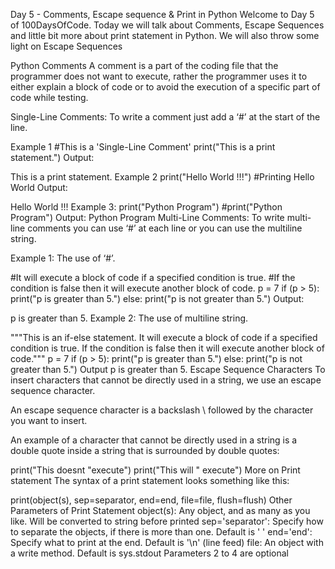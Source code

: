 Day 5 - Comments, Escape sequence & Print in Python
Welcome to Day 5 of 100DaysOfCode. Today we will talk about Comments, Escape Sequences and little bit more about print statement in Python. We will also throw some light on Escape Sequences

Python Comments
A comment is a part of the coding file that the programmer does not want to execute, rather the programmer uses it to either explain a block of code or to avoid the execution of a specific part of code while testing.

Single-Line Comments:
To write a comment just add a ‘#’ at the start of the line.

Example 1
#This is a 'Single-Line Comment'
print("This is a print statement.")
Output:

This is a print statement.
Example 2
print("Hello World !!!") #Printing Hello World
Output:

Hello World !!!
Example 3:
print("Python Program")
#print("Python Program")
Output:
Python Program
Multi-Line Comments:
To write multi-line comments you can use ‘#’ at each line or you can use the multiline string.

Example 1: The use of ‘#’.

#It will execute a block of code if a specified condition is true.
#If the condition is false then it will execute another block of code.
p = 7
if (p > 5):
    print("p is greater than 5.")
else:
    print("p is not greater than 5.")
Output:

p is greater than 5.
Example 2: The use of multiline string.

"""This is an if-else statement.
It will execute a block of code if a specified condition is true.
If the condition is false then it will execute another block of code."""
p = 7
if (p > 5):
    print("p is greater than 5.")
else:
    print("p is not greater than 5.")
Output
p is greater than 5.
Escape Sequence Characters
To insert characters that cannot be directly used in a string, we use an escape sequence character.

An escape sequence character is a backslash \ followed by the character you want to insert.

An example of a character that cannot be directly used in a string is a double quote inside a string that is surrounded by double quotes:

print("This doesnt "execute")
print("This will \" execute")
More on Print statement
The syntax of a print statement looks something like this:

print(object(s), sep=separator, end=end, file=file, flush=flush)
Other Parameters of Print Statement
object(s): Any object, and as many as you like. Will be converted to string before printed
sep='separator': Specify how to separate the objects, if there is more than one. Default is ' '
end='end': Specify what to print at the end. Default is '\n' (line feed)
file: An object with a write method. Default is sys.stdout
Parameters 2 to 4 are optional
